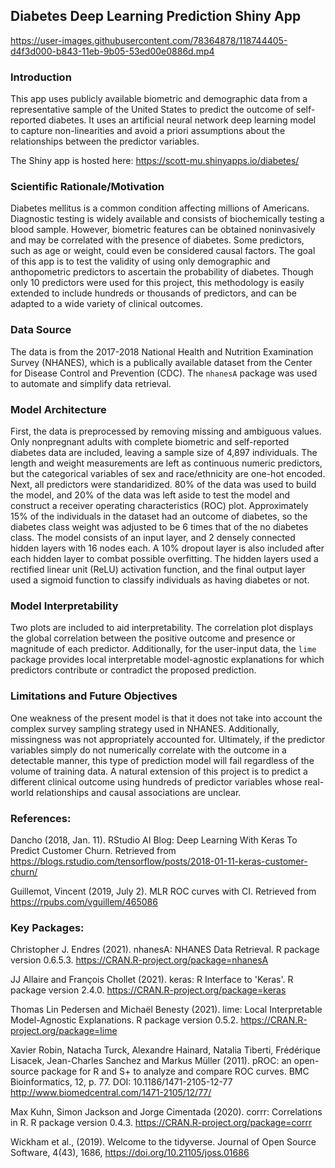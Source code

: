## Diabetes Deep Learning Prediction Shiny App


https://user-images.githubusercontent.com/78364878/118744405-d4f3d000-b843-11eb-9b05-53ed00e0886d.mp4


### Introduction

This app uses publicly available biometric and demographic data from a representative sample of the United States to predict the outcome of self-reported diabetes. It uses an artificial neural network deep learning model to capture non-linearities and avoid a priori assumptions about the relationships between the predictor variables. 

The Shiny app is hosted here: https://scott-mu.shinyapps.io/diabetes/

### Scientific Rationale/Motivation
Diabetes mellitus is a common condition affecting millions of Americans. Diagnostic testing is widely available and consists of biochemically testing a blood sample. However, biometric features can be obtained noninvasively and may be correlated with the presence of diabetes. Some predictors, such as age or weight, could even be considered causal factors. The goal of this app is to test the validity of using only demographic and anthopometric predictors to ascertain the probability of diabetes. Though only 10 predictors were used for this project, this methodology is easily extended to include hundreds or thousands of predictors, and can be adapted to a wide variety of clinical outcomes.

### Data Source
The data is from the 2017-2018 National Health and Nutrition Examination Survey (NHANES), which is a publically available dataset from the Center for Disease Control and Prevention (CDC). The `nhanesA` package was used to automate and simplify data retrieval.

### Model Architecture
First, the data is preprocessed by removing missing and ambiguous values. Only nonpregnant adults with complete biometric and self-reported diabetes data are included, leaving a sample size of 4,897 individuals. The length and weight measurements are left as continuous numeric predictors, but the categorical variables of sex and race/ethnicity are one-hot encoded. Next, all predictors were standaridized. 80% of the data was used to build the model, and 20% of the data was left aside to test the model and construct a receiver operating characteristics (ROC) plot. Approximately 15% of the individuals in the dataset had an outcome of diabetes, so the diabetes class weight was adjusted to be 6 times that of the no diabetes class.
The model consists of an input layer, and 2 densely connected hidden layers with 16 nodes each. A 10% dropout layer is also included after each hidden layer to combat possible overfitting. The hidden layers used a rectified linear unit (ReLU) activation function, and the final output layer used a sigmoid function to classify individuals as having diabetes or not.  

### Model Interpretability
Two plots are included to aid interpretability. The correlation plot displays the global correlation between the positive outcome and presence or magnitude of each predictor. Additionally, for the user-input data, the `lime` package provides local interpretable model-agnostic explanations for which predictors contribute or contradict the proposed prediction.

### Limitations and Future Objectives
One weakness of the present model is that it does not take into account the complex survey sampling strategy used in NHANES. Additionally, missingness was not appropriately accounted for. Ultimately, if the predictor variables simply do not numerically correlate with the outcome in a detectable manner, this type of prediction model will fail regardless of the volume of training data. A natural extension of this project is to predict a different clinical outcome using hundreds of predictor variables whose real-world relationships and causal associations are unclear.




### References:
Dancho (2018, Jan. 11). RStudio AI Blog: Deep Learning With Keras To Predict Customer Churn. Retrieved from https://blogs.rstudio.com/tensorflow/posts/2018-01-11-keras-customer-churn/

Guillemot, Vincent (2019, July 2). MLR ROC curves with CI. Retrieved from https://rpubs.com/vguillem/465086

### Key Packages:
Christopher J. Endres (2021). nhanesA: NHANES Data Retrieval. R package version 0.6.5.3. https://CRAN.R-project.org/package=nhanesA

JJ Allaire and François Chollet (2021). keras: R Interface to 'Keras'. R package version 2.4.0. https://CRAN.R-project.org/package=keras

Thomas Lin Pedersen and Michaël Benesty (2021). lime: Local Interpretable Model-Agnostic Explanations. R package version 0.5.2. https://CRAN.R-project.org/package=lime

Xavier Robin, Natacha Turck, Alexandre Hainard, Natalia Tiberti, Frédérique Lisacek, Jean-Charles Sanchez and Markus Müller (2011). pROC: an open-source package for R and S+ to analyze and compare ROC curves. BMC Bioinformatics, 12, p. 77.  DOI: 10.1186/1471-2105-12-77 <http://www.biomedcentral.com/1471-2105/12/77/>

Max Kuhn, Simon Jackson and Jorge Cimentada (2020). corrr: Correlations in R. R package version 0.4.3. https://CRAN.R-project.org/package=corrr

Wickham et al., (2019). Welcome to the tidyverse. Journal of Open Source Software, 4(43), 1686, https://doi.org/10.21105/joss.01686
